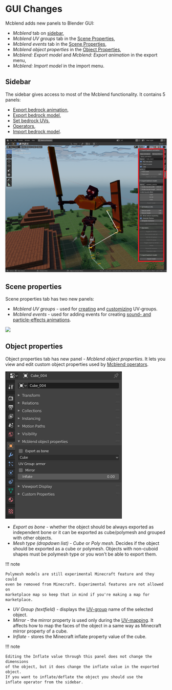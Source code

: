 # GUI Changes
Mcblend adds new panels to Blender GUI:

- _Mcblend_ tab on [sidebar](#sidebar),
- _Mcblend UV groups_ tab in the [Scene Properties](#scene-properties),
- _Mcblend events_ tab in the [Scene Properties](#scene-properties),
- _Mcblend object properties_ in the [Object Properties](#object-properties),
- _Mcblend: Export model_ and _Mcblend: Export animation_ in
  the export menu,
- _Mcblend: Import model_ in the import menu.

## Sidebar
The sidebar gives access to most of the Mcblend functionality. It contains 5
panels:

- [Export bedrock animation](../basic_operators/#exporting-animations),
- [Export bedrock model](../basic_operators/#exporting-models),
- [Set bedrock UVs](../basic_operators/#uv-mapping),
- [Operators](../basic_operators/#modifying-mcblend-properties),
- [Import bedrock model](../basic_operators/#importing-models).

![](../img/mcblend_gui_image.png)

## Scene properties

Scene properties tab has two new panels:

- _Mcblend UV groups_ - used for [creating](../uv_groups) and [customizing](../texture_customization) UV-groups.
- _Mcblend events_ - used for adding events for creating [sound- and particle-effects animations](../animating_effects).


![](../img/uv_groups_panel.png)

## Object properties

Object properties tab has new panel - _Mcblend object properties_.
It lets you view and edit custom object properties used by
[Mcblend operators]((../basic_operators/#modifying-mcblend-properties)).

![](../img/object_properties.png)

- *Export as bone* - whether the object should be always exported as
  independent bone or it can be exported as cube/polymesh and grouped with
  other objects.
- *Mesh type (dropdown list)* - *Cube* or *Poly mesh*. Decides if the object
  should be exported as a cube or polymesh. Objects with non-cuboid shapes must
  be polymesh type or you won't be able to export them.

!!! note

    Polymesh models are still experimental Minecraft feature and they could
    even be removed from Minecraft. Experimental features are not allowed on
    marketplace map so keep that in mind if you're making a map for
    marketplace.

- *UV Group (textfield)* - displays the [UV-group](../uv_groups) name of the
  selected object.
- *Mirror* - the mirror property is used only during the
  [UV-mapping](../basic_operators/#uv-mapping). It affects how to map the faces
  of the object in a same way as Minecraft mirror property of a cube.
- *Inflate* - stores the Minecraft inflate property value of the cube.

!!! note

    Editing the Inflate value through this panel does not change the dimensions
    of the object, but it does change the inflate value in the exported object.
    If you want to inflate/deflate the object you should use the
    inflate operator from the sidebar.
